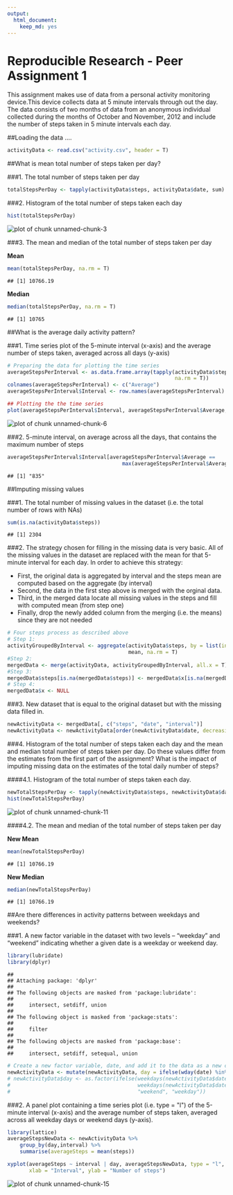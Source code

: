 ```yaml
---
output:
  html_document:
    keep_md: yes
---
```

Reproducible Research - Peer Assignment 1
=========================================

This assignment makes use of data from a personal activity monitoring device.This device collects data at 5 minute intervals through out the day. The data consists of two months of data from an anonymous individual collected during the months of October and November, 2012 and include the number of steps taken in 5 minute intervals each day.

##Loading the data .... 


```r
activityData <- read.csv("activity.csv", header = T)
```

##What is mean total number of steps taken per day?

###1. The total number of steps taken per day


```r
totalStepsPerDay <- tapply(activityData$steps, activityData$date, sum)
```

###2. Histogram of the total number of steps taken each day


```r
hist(totalStepsPerDay)
```

![plot of chunk unnamed-chunk-3](figure/unnamed-chunk-3-1.png) 

###3. The mean and median of the total number of steps taken per day

**Mean** 

```r
mean(totalStepsPerDay, na.rm = T)
```

```
## [1] 10766.19
```
**Median**

```r
median(totalStepsPerDay, na.rm = T)
```

```
## [1] 10765
```

##What is the average daily activity pattern?

###1. Time series plot of the 5-minute interval (x-axis) and the average number of steps taken, averaged across all days (y-axis)
   

```r
# Preparing the data for plotting the time series
averageStepsPerInterval <- as.data.frame.array(tapply(activityData$steps, activityData$interval, mean,
                                                      na.rm = T))
colnames(averageStepsPerInterval) <- c("Average")
averageStepsPerInterval$Interval <- row.names(averageStepsPerInterval)

## Plotting the the time series
plot(averageStepsPerInterval$Interval, averageStepsPerInterval$Average, type = "l", xlab = "Interval", ylab = "Average Steps Per Interval")
```

![plot of chunk unnamed-chunk-6](figure/unnamed-chunk-6-1.png) 

###2. 5-minute interval, on average across all the days, that contains the maximum number of steps


```r
averageStepsPerInterval$Interval[averageStepsPerInterval$Average == 
                                     max(averageStepsPerInterval$Average)]
```

```
## [1] "835"
```

##Imputing missing values

###1. The total number of missing values in the dataset (i.e. the total number of rows with NAs)


```r
sum(is.na(activityData$steps))
```

```
## [1] 2304
```

###2. The strategy chosen for filling in the missing data is very basic. All of the missing values in the dataset are replaced with the mean for that 5-minute interval for each day. In order to achieve this strategy:
 - First, the original data is aggregated by interval and the steps mean are computed based on the aggregate (by interval)
 - Second, the data in the first step above is merged with the orginal data.
 - Third, in the merged data locate all missing values in the steps and fill with computed mean (from step one)
 - Finally, drop the newly added column from the merging (i.e. the means) since they are not needed



```r
# Four steps process as described above
# Step 1:
activityGroupedByInterval <- aggregate(activityData$steps, by = list(interval = activityData$interval),
                                       mean, na.rm = T)
#Step 2:
mergedData <- merge(activityData, activityGroupedByInterval, all.x = T)
#Step 3:
mergedData$steps[is.na(mergedData$steps)] <- mergedData$x[is.na(mergedData$steps)]
# Step 4:
mergedData$x <- NULL
```

###3. New dataset that is equal to the original dataset but with the missing data filled in.

```r
newActivityData <- mergedData[, c("steps", "date", "interval")]
newActivityData <- newActivityData[order(newActivityData$date, decreasing = F),]
```

###4. Histogram of the total number of steps taken each day and the mean and median total number of steps taken per day. Do these values differ from the estimates from the first part of the assignment? What is the impact of imputing missing data on the estimates of the total daily number of steps?

####4.1. Histogram of the total number of steps taken each day.


```r
newTotalStepsPerDay <- tapply(newActivityData$steps, newActivityData$date, sum)
hist(newTotalStepsPerDay)
```

![plot of chunk unnamed-chunk-11](figure/unnamed-chunk-11-1.png) 

####4.2. The mean and median of the total number of steps taken per day

**New Mean** 

```r
mean(newTotalStepsPerDay)
```

```
## [1] 10766.19
```
**New Median**

```r
median(newTotalStepsPerDay)
```

```
## [1] 10766.19
```

##Are there differences in activity patterns between weekdays and weekends?

###1. A new factor variable in the dataset with two levels – “weekday” and “weekend” indicating whether a given date is a weekday or weekend day.


```r
library(lubridate)
library(dplyr)
```

```
## 
## Attaching package: 'dplyr'
## 
## The following objects are masked from 'package:lubridate':
## 
##     intersect, setdiff, union
## 
## The following object is masked from 'package:stats':
## 
##     filter
## 
## The following objects are masked from 'package:base':
## 
##     intersect, setdiff, setequal, union
```

```r
# Create a new factor variable, date, and add it to the data as a new column
newActivityData <- mutate(newActivityData, day = ifelse(wday(date) %in% c(1,7),"weekend","weekday"))
# newActivityData$day <- as.factor(ifelse(weekdays(newActivityData$date) == "Saturday" | 
#                                         weekdays(newActivityData$date) == "Sunday",
#                                         "weekend", "weekday"))
```

###2. A panel plot containing a time series plot (i.e. type = "l") of the 5-minute interval (x-axis) and the average number of steps taken, averaged across all weekday days or weekend days (y-axis). 


```r
library(lattice)
averageStepsNewData <- newActivityData %>% 
    group_by(day,interval) %>%
    summarise(averageSteps = mean(steps))

xyplot(averageSteps ~ interval | day, averageStepsNewData, type = "l", layout = c(1, 2), 
       xlab = "Interval", ylab = "Number of steps")
```

![plot of chunk unnamed-chunk-15](figure/unnamed-chunk-15-1.png) 
